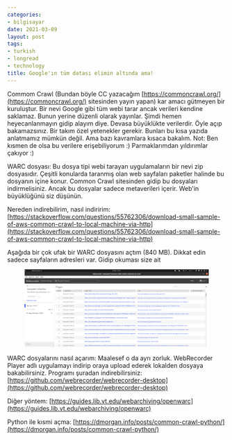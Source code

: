 ```yaml
---
categories:
- bilgisayar
date: 2021-03-09
layout: post
tags:
- turkish
- longread
- technology
title: Google'ın tüm datası elimin altında ama!
---
```


Commom Crawl (Bundan böyle CC yazacağım [https://commoncrawl.org/](https://commoncrawl.org/) sitesinden yayın yapan) kar amacı gütmeyen bir kuruluştur. Bir nevi Google gibi tüm webi tarar ancak verileri kendine saklamaz. Bunun yerine düzenli olarak yayınlar. Şimdi hemen heyecanlanmayın gidip alayım diye. Devasa büyüklükte verilerdir. Öyle açıp bakamazsınız. Bir takım özel yetenekler gerekir. Bunları bu kısa yazıda anlatmamız mümkün değil. Ama bazı kavramlara kısaca bakalım. Not: Ben kısmen de olsa bu verilere erişebiliyorum :) Parmaklarımdan yıldırımlar çakıyor :)

WARC dosyası: Bu dosya tipi webi tarayan uygulamaların bir nevi zip dosyasıdır. Çeşitli konularda taranmış olan web sayfaları paketler halinde bu dosyanın içine konur. Common Crawl sitesinden gidip bu dosyaları indirmelisiniz. Ancak bu dosyalar sadece metaverileri içerir. Web'in büyüklüğünü siz düşünün.

Nereden indirebilirim, nasıl indiririm: [https://stackoverflow.com/questions/55762306/download-small-sample-of-aws-common-crawl-to-local-machine-via-http](https://stackoverflow.com/questions/55762306/download-small-sample-of-aws-common-crawl-to-local-machine-via-http)

Aşağıda bir çok ufak bir WARC dosyasını açtım (840 MB). Dikkat edin sadece sayfaların adresleri var. Gidip okuması size ait

<figure>

[![](/images/image-20210309235108416.png)](https://suatatan.wordpress.com/wp-content/uploads/2021/03/image-20210309235108416.png)

</figure>

WARC dosyalarını nasıl açarım: Maalesef o da ayrı zorluk. WebRecorder Player adlı uygulamayı indirip oraya upload ederek lokalden dosyaya bakabilirsiniz. Programı şuradan indirebilirsiniz: [https://github.com/webrecorder/webrecorder-desktop](https://github.com/webrecorder/webrecorder-desktop)

Diğer yöntem: [https://guides.lib.vt.edu/webarchiving/openwarc](https://guides.lib.vt.edu/webarchiving/openwarc)

Python ile kısmi açma: [https://dmorgan.info/posts/common-crawl-python/](https://dmorgan.info/posts/common-crawl-python/)
